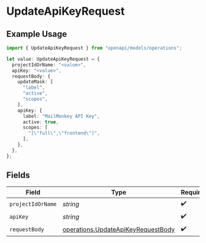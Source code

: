 # UpdateApiKeyRequest

## Example Usage

```typescript
import { UpdateApiKeyRequest } from "openapi/models/operations";

let value: UpdateApiKeyRequest = {
  projectIdOrName: "<value>",
  apiKey: "<value>",
  requestBody: {
    updateMask: [
      "label",
      "active",
      "scopes",
    ],
    apiKey: {
      label: "MailMonkey API Key",
      active: true,
      scopes: [
        "[\"full\",\"frontend\"]",
      ],
    },
  },
};
```

## Fields

| Field                                                                                    | Type                                                                                     | Required                                                                                 | Description                                                                              |
| ---------------------------------------------------------------------------------------- | ---------------------------------------------------------------------------------------- | ---------------------------------------------------------------------------------------- | ---------------------------------------------------------------------------------------- |
| `projectIdOrName`                                                                        | *string*                                                                                 | :heavy_check_mark:                                                                       | N/A                                                                                      |
| `apiKey`                                                                                 | *string*                                                                                 | :heavy_check_mark:                                                                       | N/A                                                                                      |
| `requestBody`                                                                            | [operations.UpdateApiKeyRequestBody](../../models/operations/updateapikeyrequestbody.md) | :heavy_check_mark:                                                                       | N/A                                                                                      |
